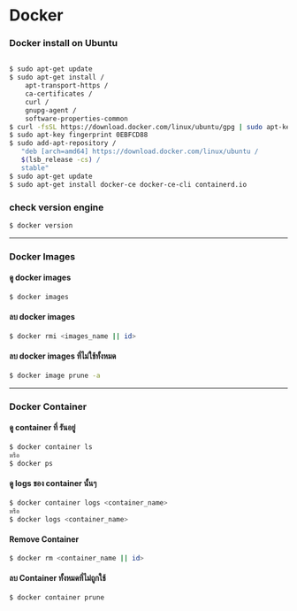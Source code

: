 # Docker

### Docker install on Ubuntu
```sh

$ sudo apt-get update
$ sudo apt-get install /
    apt-transport-https /
    ca-certificates /
    curl /
    gnupg-agent /
    software-properties-common
$ curl -fsSL https://download.docker.com/linux/ubuntu/gpg | sudo apt-key add -
$ sudo apt-key fingerprint 0EBFCD88
$ sudo add-apt-repository /
   "deb [arch=amd64] https://download.docker.com/linux/ubuntu /
   $(lsb_release -cs) /
   stable"
$ sudo apt-get update
$ sudo apt-get install docker-ce docker-ce-cli containerd.io
```

### check version engine
```sh
$ docker version
```
---
### Docker Images 
#### ดู docker images
```sh
$ docker images
```
#### ลบ docker images 
```sh
$ docker rmi <images_name || id>
```

#### ลบ docker images ที่ไม่ใช้ทั้งหมด
```sh
$ docker image prune -a
```
---
### Docker Container
#### ดู container ที่ รันอยู่
```sh 
$ docker container ls
หรือ 
$ docker ps
```

#### ดู logs ของ container นั้นๆ
```sh
$ docker container logs <container_name>
หรือ 
$ docker logs <container_name>
```

#### Remove Container
```sh
$ docker rm <container_name || id>
```
#### ลบ Container ทั้งหมดที่ไม่ถูกใช้
```sh
$ docker container prune
```
